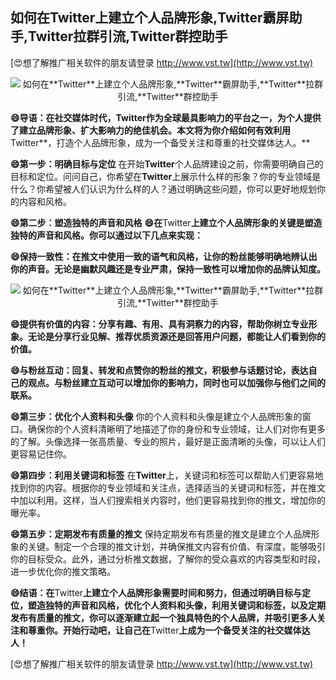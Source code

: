 ## **如何在**Twitter**上建立个人品牌形象,**Twitter**霸屏助手,**Twitter**拉群引流,**Twitter**群控助手**

[😍想了解推广相关软件的朋友请登录 http://www.vst.tw](http://www.vst.tw)

 <center><img src="https://vst.tw/MP4/tuiguang/png/0.png" alt="如何在**Twitter**上建立个人品牌形象,**Twitter**霸屏助手,**Twitter**拉群引流,**Twitter**群控助手"></center>

**😄导语：在社交媒体时代，**Twitter**作为全球最具影响力的平台之一，为个人提供了建立品牌形象、扩大影响力的绝佳机会。本文将为你介绍如何有效利用**Twitter**，打造个人品牌形象，成为一个备受关注和尊重的社交媒体达人。**

**😄第一步：明确目标与定位**
在开始**Twitter**个人品牌建设之前，你需要明确自己的目标和定位。问问自己，你希望在**Twitter**上展示什么样的形象？你的专业领域是什么？你希望被人们认识为什么样的人？通过明确这些问题，你可以更好地规划你的内容和风格。

**😄第二步：塑造独特的声音和风格**
**😄在**Twitter**上建立个人品牌形象的关键是塑造独特的声音和风格。你可以通过以下几点来实现：**

**😄保持一致性：在推文中使用一致的语气和风格，让你的粉丝能够明确地辨认出你的声音。无论是幽默风趣还是专业严肃，保持一致性可以增加你的品牌认知度。**

 <center><img src="https://vst.tw/MP4/tuiguang/png/8.png" alt="如何在**Twitter**上建立个人品牌形象,**Twitter**霸屏助手,**Twitter**拉群引流,**Twitter**群控助手"></center>

**😄提供有价值的内容：分享有趣、有用、具有洞察力的内容，帮助你树立专业形象。无论是分享行业见解、推荐优质资源还是回答用户问题，都能让人们看到你的价值。**

**😄与粉丝互动：回复、转发和点赞你的粉丝的推文，积极参与话题讨论，表达自己的观点。与粉丝建立互动可以增加你的影响力，同时也可以加强你与他们之间的联系。**

**😄第三步：优化个人资料和头像**
你的个人资料和头像是建立个人品牌形象的窗口。确保你的个人资料清晰明了地描述了你的身份和专业领域，让人们对你有更多的了解。头像选择一张高质量、专业的照片，最好是正面清晰的头像，可以让人们更容易记住你。

**😄第四步：利用关键词和标签**
在**Twitter**上，关键词和标签可以帮助人们更容易地找到你的内容。根据你的专业领域和关注点，选择适当的关键词和标签，并在推文中加以利用。这样，当人们搜索相关内容时，他们更容易找到你的推文，增加你的曝光率。

**😄第五步：定期发布有质量的推文**
保持定期发布有质量的推文是建立个人品牌形象的关键。制定一个合理的推文计划，并确保推文内容有价值、有深度，能够吸引你的目标受众。此外，通过分析推文数据，了解你的受众喜欢的内容类型和时段，进一步优化你的推文策略。

**😄结语：在**Twitter**上建立个人品牌形象需要时间和努力，但通过明确目标与定位，塑造独特的声音和风格，优化个人资料和头像，利用关键词和标签，以及定期发布有质量的推文，你可以逐渐建立起一个独具特色的个人品牌，并吸引更多人关注和尊重你。开始行动吧，让自己在**Twitter**上成为一个备受关注的社交媒体达人！**

[😍想了解推广相关软件的朋友请登录 http://www.vst.tw](http://www.vst.tw)



